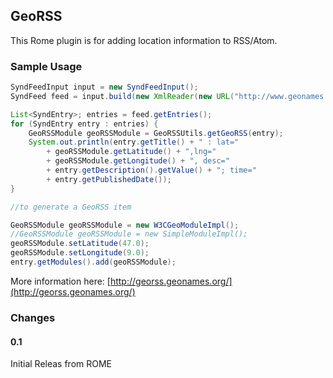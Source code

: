 ## GeoRSS

This Rome plugin is for adding location information to RSS/Atom.

### Sample Usage

```java
SyndFeedInput input = new SyndFeedInput();
SyndFeed feed = input.build(new XmlReader(new URL("http://www.geonames.org/recent-changes.xml")));

List<SyndEntry>; entries = feed.getEntries();
for (SyndEntry entry : entries) {
    GeoRSSModule geoRSSModule = GeoRSSUtils.getGeoRSS(entry);
    System.out.println(entry.getTitle() + " : lat="
        + geoRSSModule.getLatitude() + ",lng="
        + geoRSSModule.getLongitude() + ", desc="
        + entry.getDescription().getValue() + "; time="
        + entry.getPublishedDate());
}

//to generate a GeoRSS item

GeoRSSModule geoRSSModule = new W3CGeoModuleImpl();
//GeoRSSModule geoRSSModule = new SimpleModuleImpl();
geoRSSModule.setLatitude(47.0);
geoRSSModule.setLongitude(9.0);
entry.getModules().add(geoRSSModule);
```

More information here:
[http://georss.geonames.org/](http://georss.geonames.org/)

### Changes

#### 0.1

Initial Releas from ROME
